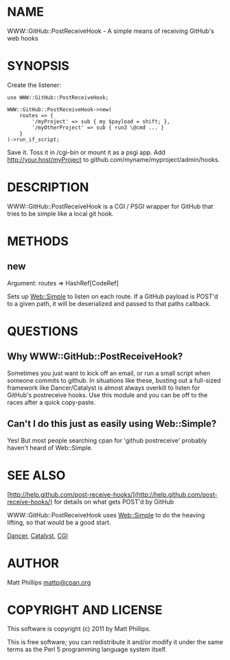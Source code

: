 # NAME

WWW::GitHub::PostReceiveHook - A simple means of receiving GitHub's web hooks

# SYNOPSIS

Create the listener:

    use WWW::GitHub::PostReceiveHook;

    WWW::GitHub::PostReceiveHook->new(
        routes => {
            '/myProject' => sub { my $payload = shift; },
            '/myOtherProject' => sub { run3 \@cmd ... }
        }
    )->run_if_script;

Save it. Toss it in /cgi-bin or mount it as a psgi app. Add http://your.host/myProject to github.com/myname/myproject/admin/hooks.

# DESCRIPTION

WWW::GitHub::PostReceiveHook is a CGI / PSGI wrapper for GitHub that tries to be simple like a local git hook.

# METHODS

## new

Argument: routes => HashRef[CodeRef]

Sets up [Web::Simple](http://search.cpan.org/perldoc?Web::Simple) to listen on each route. If a GitHub payload is POST'd to a given path, it will be deserialized and passed to that paths callback.

# QUESTIONS

## Why WWW::GitHub::PostReceiveHook?

Sometimes you just want to kick off an email, or run a small script when someone commits to github. In situations like these, busting out a full-sized framework like Dancer/Catalyst is almost always overkill to listen for GitHub's postreceive hooks. Use this module and you can be off to the races after a quick copy-paste.

## Can't I do this just as easily using Web::Simple?

Yes! But most people searching cpan for 'github postreceive' probably haven't heard of Web::Simple.

# SEE ALSO

[http://help.github.com/post-receive-hooks/](http://help.github.com/post-receive-hooks/) for details on what gets POST'd by GitHub

WWW::GitHub::PostReceiveHook uses [Web::Simple](http://search.cpan.org/perldoc?Web::Simple) to do the heaving lifting, so that would be a good start.

[Dancer](http://search.cpan.org/perldoc?Dancer), [Catalyst](http://search.cpan.org/perldoc?Catalyst), [CGI](http://search.cpan.org/perldoc?CGI)

# AUTHOR

Matt Phillips <mattp@cpan.org>

# COPYRIGHT AND LICENSE

This software is copyright (c) 2011 by Matt Phillips.

This is free software; you can redistribute it and/or modify it under
the same terms as the Perl 5 programming language system itself.